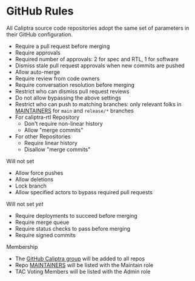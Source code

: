# GitHub Rules

All Caliptra source code repositories adopt the same set of parameters in their
GitHub configuration.

* Require a pull request before merging
* Require approvals
* Required number of approvals: 2 for spec and RTL, 1 for software
* Dismiss stale pull request approvals when new commits are pushed
* Allow auto-merge
* Require review from code owners
* Require conversation resolution before merging
* Restrict who can dismiss pull request reviews
* Do not allow bypassing the above settings
* Restrict who can push to matching branches: only relevant folks in
  [MAINTAINERS](MAINTAINERS.md) for `main` and `release/*` branches
* For caliptra-rtl Repository
  * Don't require non-linear history
  * Allow "merge commits"
* For other Repositories
  * Require linear history
  * Disallow "merge commits"

Will not set
* Allow force pushes
* Allow deletions
* Lock branch
* Allow specified actors to bypass required pull requests

Will not set _yet_
* Require deployments to succeed before merging
* Require merge queue
* Require status checks to pass before merging
* Require signed commits

Membership
* The [GitHub Caliptra
  group](https://github.com/orgs/chipsalliance/teams/caliptra/members) will be
  added to all repos
* Repo [MAINTAINERS](MAINTAINERS.md) will be listed with the Maintain role
* TAC Voting Members will be listed with the Admin role
